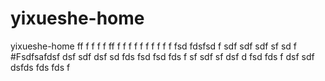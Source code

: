 # yixueshe-home
yixueshe-home
ff
f
f
f
f
ff
f
f
f
f
f
f
f
f
f
f
fsd
fdsfsd
f
sdf
sdf
sdf
sf
sd
f
#Fsdfsafdsf
dsf
sdf
dsf
sd
fds
fsd
fsd
fds
f
sf
sdf
sf
dsf
d
fsd
fds
f
dsf
sdf
dsfds
fds
fds
f
